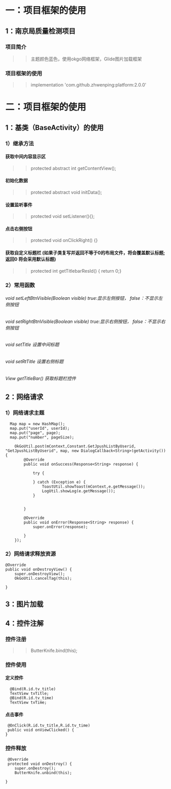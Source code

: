 # 一：项目框架的使用
  ## 1：南京局质量检测项目
  ### 项目简介
  >>主题颜色蓝色，使用okgo网络框架，Glide图片加载框架
  ### 项目框架的使用 
  >>implementation 'com.github.zhwenping:platform:2.0.0'  
# 二：项目框架的使用 
 ## 1：基类（BaseActivity）的使用
 ### 1）继承方法
 #### 获取中间内容显示区
 >>protected abstract int getContentView();
  #### 初始化数据
  >> protected abstract void initData();
  #### 设置监听事件
  >> protected  void setListener(){};
  #### 点击右侧按钮
  >> protected void onClickRight() {}
  ####  获取自定义标题栏 (如果子类复写并返回不等于0的布局文件，将会覆盖默认标题;返回0 将会采用默认标题)
  >>  protected int getTitlebarResId() { return 0;}
    
 ### 2）常用函数
 ###### void setLeftBtnVisible(Boolean visible) true:显示左侧按钮， false：不显示左侧按钮
 ###### void setRightBtnVisible(Boolean visible) true:显示右侧按钮， false：不显示右侧按钮
 ###### void setTitle 设置中间标题
 ###### void setRtTitle 设置右侧标题
 ###### View getTitleBar() 获取标题栏控件

 ## 2：网络请求 
 ### 1）网络请求主题
      Map map = new HashMap();
      map.put("userId", userId);
      map.put("page", page);
      map.put("number", pageSize);

        OkGoUtil.post(mContext,Constant.GetJpushListByUserid, "GetJpushListByUserid", map, new DialogCallback<String>(getActivity())         {
            @Override
            public void onSuccess(Response<String> response) {

                try {
                    
                } catch (Exception e) {
                    ToastUtil.showToast(mContext,e.getMessage());
                    LogUtil.showLog(e.getMessage());
                }


            }

            @Override
            public void onError(Response<String> response) {
                super.onError(response);

            }
        });
   ### 2）网络请求释放资源
    @Override
    public void onDestroyView() {
        super.onDestroyView();
        OkGoUtil.cancelTag(this);
   
    }

 ## 3：图片加载
 
 ## 4：控件注解
   ### 控件注册
   >> ButterKnife.bind(this);
   ### 控件使用
   #### 定义控件
      @Bind(R.id.tv_title)
      TextView tvTitle;
      @Bind(R.id.tv_time)
      TextView tvTime;
   #### 点击事件
     @OnClick(R.id.tv_title,R.id.tv_time)
     public void onViewClicked() {
    }
   ### 控件释放
     @Override
     protected void onDestroy() {
        super.onDestroy();
        ButterKnife.unbind(this);

    }
 
      
 
 
